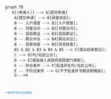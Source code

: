 ```mermaid
graph TD
   H[(申请人)] --> A[提交申请] 
    A[提交申请] --> B{调查核实};
    B -- 入户调查 --> B1[入户调查];
    B -- 邻里访问 --> B2[邻里访问];
    B -- 信函索证 --> B3[信函索证];
    B -- 群众评议 --> B4[群众评议];
    B -- 信息核查 --> B5[信息核查];
    B1 & B2 & B3 & B4 & B5 --> C[提出初审意见];
    C --> D[村/社区公示];
    D --> E[报县级人民政府民政部门审批];
    E -- 符合条件 --> F[批准并在村/社区公布];
    E -- 不符合条件 --> G[不予批准并书面说明理由];
    G-.->H



```
<span style="color:#1f77b4; font-weight:; font-size:8px;">☞版权所有©长征制图♛</span>